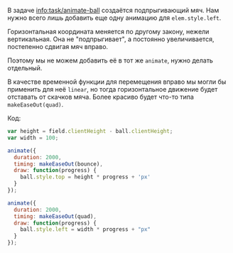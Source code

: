 В задаче <info:task/animate-ball> создаётся подпрыгивающий мяч. Нам нужно всего лишь добавить еще одну анимацию для `elem.style.left`.

Горизонтальная координата меняется по другому закону, нежели вертикальная. Она не "подпрыгивает", а постоянно увеличивается, постепенно сдвигая мяч вправо.

Поэтому мы не можем добавить её в тот же `animate`, нужно делать отдельный.

В качестве временной функции для перемещения вправо мы могли бы применить для неё `linear`, но тогда горизонтальное движение будет отставать от скачков мяча. Более красиво будет что-то типа `makeEaseOut(quad)`.

Код:

```js
var height = field.clientHeight - ball.clientHeight;
var width = 100;

animate({
  duration: 2000,
  timing: makeEaseOut(bounce),
  draw: function(progress) {
    ball.style.top = height * progress + 'px'
  }
});

animate({
  duration: 2000,
  timing: makeEaseOut(quad),
  draw: function(progress) {
    ball.style.left = width * progress + "px"
  }
});
```

